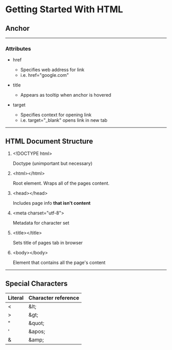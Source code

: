 # Getting Started With HTML

## Anchor
---
### Attributes

- href
    - Specifies web address for link
    - i.e. href="google.com"

- title
    - Appears as tooltip when anchor is hovered

- target
    - Specifies context for opening link
    - i.e. target="_blank" opens link in new tab

---

## HTML Document Structure

1. \<!DOCTYPE html>

    Doctype (unimportant but necessary)

2. \<html>\</html>

    Root element. Wraps all of the pages content.

3. \<head>\</head>

    Includes page info **that isn't content**

4. \<meta charset="utf-8">

    Metadata for character set

5. \<title>\</title>

    Sets title of pages tab in browser

6. \<body>\</body>

    Element that contains all the page's content

---

## Special Characters
| Literal | Character reference |
| - | - |
| < | \&lt; |
| > | \&gt; |
| " | \&quot; |
| ' | \&apos; |
| & | \&amp; |

